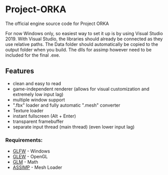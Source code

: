 # Project-ORKA
The official engine source code for Project ORKA

For now Windows only, so easiest way to set it up is by using Visual Studio 2019. With Visual Studio, the libraries should already be connected as they use relative paths.
The Data folder should automatically be copied to the output folder when you build.
The dlls for assimp however need to be included for the final .exe.

## Features
* clean and easy to read
* game-independent renderer (allows for visual customization and extremely low input lag)
* multiple window support
* ".fbx" loader and fully automatic ".mesh" converter
* Texture loader
* instant fullscreen (Alt + Enter)
* transparent framebuffer
* separate input thread (main thread) (even lower input lag)

### Requirements:
* [GLFW](https://www.glfw.org/) - Windows
* [GLEW](http://glew.sourceforge.net/) - OpenGL
* [GLM](https://glm.g-truc.net/0.9.9/index.html) - Math
* [ASSIMP](https://www.assimp.org/) - Mesh Loader
